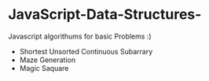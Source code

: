 # JavaScript-Data-Structures-
Javascript algorithums for basic Problems :)

- Shortest Unsorted Continuous Subarrary 
- Maze Generation
- Magic Saquare

